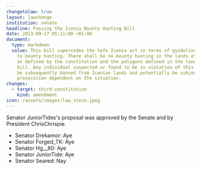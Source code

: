 ```yaml
---
changetolaw: true
layout: lawchange
institution: senate
headline: Passing the Icenia Bounty Hunting Bill
date: 2023-09-17 05:11:00 +01:00
document:
  type: markdown
  value: This bill supercedes the Safe Icenia act in terms of guidelines relating
    to bounty hunting. There shall be no bounty hunting in the lands of Icenia
    as defined by the constitution and the polygons defined in the land claim
    bill. Any individual suspected or found to be in violation of this law will
    be subsequently banned from Icenian lands and potentially be subject to
    prosecution dependent on the situation.
changes:
  - target: third-constitution
    kind: amendment
icon: /assets/images/law_stock.jpeg
---
```

Senator JuniorTides's proposal was approved by the Senate and by President ChrisChrispie.<!--more-->

- Senator Drekamor: Aye
- Senator Forged_TK: Aye
- Senator Hg\_\_80: Aye
- Senator JuniorTide: Aye
- Senator Seared: Nay
